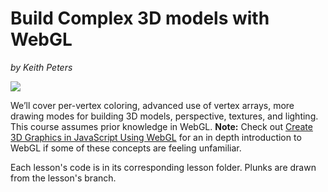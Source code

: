 # Build Complex 3D models with WebGL
_by Keith Peters_


![](https://d2eip9sf3oo6c2.cloudfront.net/series/square_covers/000/000/073/thumb/EGH_IntermedWebGL_Final_2.png?1496436499)

We’ll cover per-vertex coloring, advanced use of vertex arrays, more drawing modes for building 3D models, perspective, textures, and lighting.
This course assumes prior knowledge in WebGL. 
**Note:** Check out [Create 3D Graphics in JavaScript Using WebGL](https://egghead.io/courses/create-3d-graphics-in-javascript-using-webgl) for an in depth introduction to WebGL if some of these concepts are feeling unfamiliar.

Each lesson's code is in its corresponding lesson folder. Plunks are drawn from the lesson's branch.